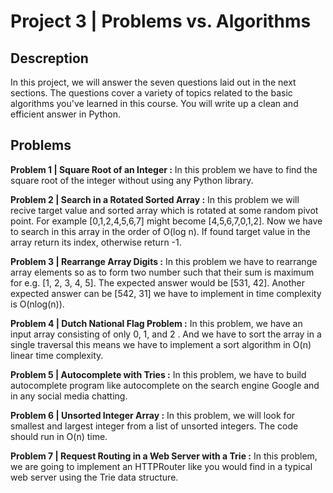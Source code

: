 # Project 3 | Problems vs. Algorithms

## Descreption 
In this project, we will answer the seven questions laid out in the next sections. The questions cover a variety of topics related to the basic algorithms you've learned
in this course. You will write up a clean and efficient answer in Python.


## Problems

**Problem 1 | Square Root of an Integer :**
In this problem we have to find the square root of the integer without using any Python library.

**Problem 2 | Search in a Rotated Sorted Array :**
In this problem we will recive target value and sorted array which is rotated at some random pivot point. For example [0,1,2,4,5,6,7] might become [4,5,6,7,0,1,2].
Now we have to search in this array in the order of O(log n). If found target value in the array return its index, otherwise return -1.

**Problem 3 | Rearrange Array Digits :**
In this problem we have to rearrange array elements so as to form two number such that their sum is maximum for e.g. [1, 2, 3, 4, 5]. The expected answer would be [531, 42].
Another expected answer can be [542, 31] we have to implement in time complexity is O(nlog(n)).

**Problem 4 | Dutch National Flag Problem :**
In this problem,  we have an input array consisting of only 0, 1, and 2 . And we have to sort the array in a single traversal this means we have to implement a sort algorithm
in O(n) linear time complexity.

**Problem 5 | Autocomplete with Tries :**
In this problem, we have to build autocomplete program like autocomplete on the search engine Google and in any social media chatting.

**Problem 6 | Unsorted Integer Array :**
In this problem, we will look for smallest and largest integer from a list of unsorted integers. The code should run in O(n) time.

**Problem 7 | Request Routing in a Web Server with a Trie :**
In this problem, we are going to implement an HTTPRouter like you would find in a typical web server using the Trie data structure.
